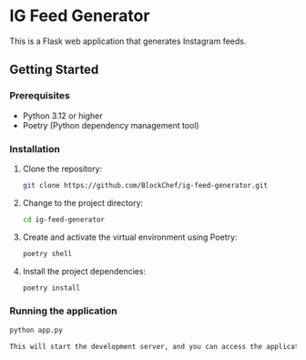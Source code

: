 # IG Feed Generator

This is a Flask web application that generates Instagram feeds.

## Getting Started

### Prerequisites

- Python 3.12 or higher
- Poetry (Python dependency management tool)

### Installation

1. Clone the repository:
   ```bash
   git clone https://github.com/BlockChef/ig-feed-generator.git

2. Change to the project directory:
   ```bash
   cd ig-feed-generator
   
3. Create and activate the virtual environment using Poetry:
    ```bash
    poetry shell

4. Install the project dependencies:
   ```bash
   poetry install

 ### Running the application

```bash
python app.py

This will start the development server, and you can access the application by navigating to http://localhost:5000/register.
